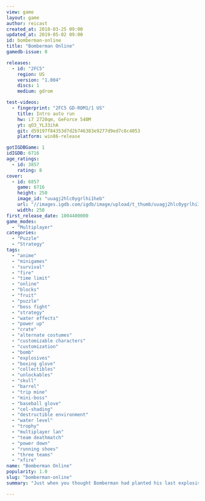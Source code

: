 ```yaml
---
view: game
layout: game
author: reicast
created_at: 2018-03-25 09:00
updated_at: 2019-05-02 09:00
id: bomberman-online
title: "Bomberman Online"
gamedb-issue: 0

releases:
  - id: "2FC5"
    region: US
    version: "1.004"
    discs: 1
    medium: gdrom

test-videos:
  - fingerprint: "2FC5 GD-ROM1/1 US"
    title: Intro auto run
    hw: i7 2720qm, GeForce 540M
    yt: qO3_YL33ihA
    git: d59197f84353d7d2b746383e9277d9ed7c8c4053
    platform: win86-release

gotIGDBGame: 1
idIGDB: 6716
age_ratings:
  - id: 3857
    rating: 8
cover:
  - id: 6857
    game: 6716
    height: 250
    image_id: "uuagj2hlc0ygrlhi1heb"
    url: "//images.igdb.com/igdb/image/upload/t_thumb/uuagj2hlc0ygrlhi1heb.jpg"
    width: 250
first_release_date: 1004400000
game_modes:
  - "Multiplayer"
categories:
  - "Puzzle"
  - "Strategy"
tags:
  - "anime"
  - "minigames"
  - "survival"
  - "fire"
  - "time limit"
  - "online"
  - "blocks"
  - "fruit"
  - "puzzle"
  - "boss fight"
  - "strategy"
  - "water effects"
  - "power up"
  - "crate"
  - "alternate costumes"
  - "customizable characters"
  - "customization"
  - "bomb"
  - "explosives"
  - "boxing glove"
  - "collectibles"
  - "unlockables"
  - "skull"
  - "barrel"
  - "trip mine"
  - "mini-boss"
  - "baseball glove"
  - "cel-shading"
  - "destructible environment"
  - "water level"
  - "trophy"
  - "multiplayer lan"
  - "team deathmatch"
  - "power down"
  - "running shoes"
  - "three teams"
  - "xfire"
name: "Bomberman Online"
popularity: 1.0
slug: "bomberman-online"
summary: "Just when you thought Bomberman had planted his last explosive, the prolific video game hero returns for a modern update on his classic series. With addictive battles, frantic new modes, and brand new stages, Bomberman Online offers explosive action for all. Fans of the older multiplayer versions of the franchise will rejoice at the inclusion of four online modes Battle Royal, Hyper Bomber, Panel Attack, and Submarine Attack each designed to accommodate up to 10 players. The game's lone single-player mode boasts five awesome levels, and the graphics are rendered in 3D this time around."

---
```


